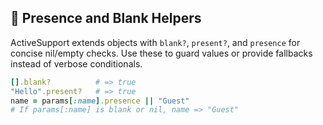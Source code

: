 ## 🤔 Presence and Blank Helpers
ActiveSupport extends objects with `blank?`, `present?`, and `presence` for concise nil/empty checks. Use these to guard values or provide fallbacks instead of verbose conditionals.

```ruby
[].blank?          # => true
"Hello".present?   # => true
name = params[:name].presence || "Guest"
# If params[:name] is blank or nil, name => "Guest"
```
